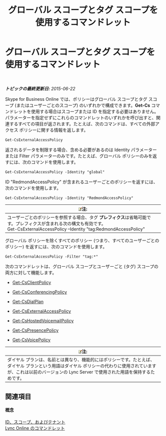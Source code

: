 ﻿---
title: グローバル スコープとタグ スコープを使用するコマンドレット
TOCTitle: グローバル スコープとタグ スコープを使用するコマンドレット
ms:assetid: 1e2bc055-8a72-425e-967b-e253add7018c
ms:mtpsurl: https://technet.microsoft.com/ja-jp/library/Dn362774(v=OCS.15)
ms:contentKeyID: 56270054
ms.date: 06/02/2017
mtps_version: v=OCS.15
ms.translationtype: HT
---

# グローバル スコープとタグ スコープを使用するコマンドレット

 

_**トピックの最終更新日:** 2015-06-22_

Skype for Business Online では、ポリシーはグローバル スコープとタグ スコープ (またはユーザーごとのスコープ) のいずれかで構成できます。**Get-Cs** コマンドレットを使用する場合はスコープまたは ID を指定する必要はありません。パラメーターを指定せずにこれらのコマンドレットのいずれかを呼び出すと、関連するすべての項目が返されます。たとえば、次のコマンドは、すべての外部アクセス ポリシーに関する情報を返します。

    Get-CsExternalAccessPolicy

返されるデータを制限する場合、含める必要があるのは Identity パラメーターまたは Filter パラメーターのみです。たとえば、グローバル ポリシーのみを返すには、次のコマンドを使用します。

    Get-CsExternalAccessPolicy -Identity "global"

ID "RedmondAccessPolicy" が含まれるユーザーごとのポリシーを返すには、次のコマンドを使用します。

    Get-CsExternalAccessPolicy -Identity "RedmondAccessPolicy"

<table>
<thead>
<tr class="header">
<th><img src="images/Gg412781.note(OCS.15).gif" title="note" alt="note" />注:</th>
</tr>
</thead>
<tbody>
<tr class="odd">
<td>ユーザーごとのポリシーを参照する場合、タグ <strong>プレフィクス</strong>は省略可能です。プレフィクスが含まれる次の構文も有効です。<br />
Get-CsExternalAccessPolicy –Identity &quot;tag:RedmondAccessPolicy&quot;</td>
</tr>
</tbody>
</table>


グローバル ポリシーを除くすべてのポリシー (つまり、すべてのユーザーごとのポリシー) を返すには、次のコマンドを使用します。

    Get-CsExternalAccessPolicy -Filter "tag:*"

次のコマンドレットは、グローバル スコープとユーザーごと (タグ) スコープの両方に対して機能します。

  - [Get-CsClientPolicy](https://docs.microsoft.com/en-us/powershell/module/skype/Get-CsClientPolicy)

  - [Get-CsConferencingPolicy](https://docs.microsoft.com/en-us/powershell/module/skype/Get-CsConferencingPolicy)

  - [Get-CsDialPlan](https://docs.microsoft.com/en-us/powershell/module/skype/Get-CsDialPlan)

  - [Get-CsExternalAccessPolicy](https://docs.microsoft.com/en-us/powershell/module/skype/Get-CsExternalAccessPolicy)

  - [Get-CsHostedVoicemailPolicy](https://docs.microsoft.com/en-us/powershell/module/skype/Get-CsHostedVoicemailPolicy)

  - [Get-CsPresencePolicy](https://docs.microsoft.com/en-us/powershell/module/skype/Get-CsPresencePolicy)

  - [Get-CsVoicePolicy](https://docs.microsoft.com/en-us/powershell/module/skype/Get-CsVoicePolicy)

<table>
<thead>
<tr class="header">
<th><img src="images/Gg412781.note(OCS.15).gif" title="note" alt="note" />注:</th>
</tr>
</thead>
<tbody>
<tr class="odd">
<td>ダイヤル プランは、名前とは異なり、機能的にはポリシーです。たとえば、ダイヤル プランという用語はダイヤル ポリシーの代わりに使用されていますが、これは以前のバージョンの Lync Server で使用された用語を保持するためです。</td>
</tr>
</tbody>
</table>


## 関連項目

#### 概念

[ID、スコープ、およびテナント](identities-scopes-and-tenants-in-skype-for-business-online.md)  
[Lync Online のコマンドレット](the-skype-for-business-online-cmdlets.md)

